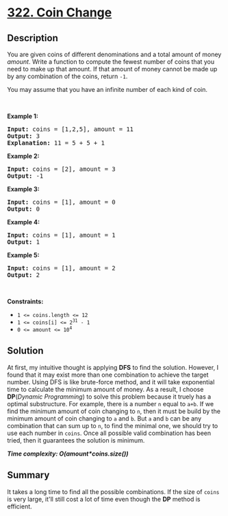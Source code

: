 # [322. Coin Change](https://leetcode.com/problems/coin-change/)

## Description

<div class="content__u3I1 question-content__JfgR"><div><p>You are given coins of different denominations and a total amount of money <i>amount</i>. Write a function to compute the fewest number of coins that you need to make up that amount. If that amount of money cannot be made up by any combination of the coins, return <code>-1</code>.</p>

<p>You may assume that you have an infinite number of each kind of coin.</p>

<p>&nbsp;</p>
<p><strong>Example 1:</strong></p>

<pre><strong>Input:</strong> coins = [1,2,5], amount = 11
<strong>Output:</strong> 3
<strong>Explanation:</strong> 11 = 5 + 5 + 1
</pre>

<p><strong>Example 2:</strong></p>

<pre><strong>Input:</strong> coins = [2], amount = 3
<strong>Output:</strong> -1
</pre>

<p><strong>Example 3:</strong></p>

<pre><strong>Input:</strong> coins = [1], amount = 0
<strong>Output:</strong> 0
</pre>

<p><strong>Example 4:</strong></p>

<pre><strong>Input:</strong> coins = [1], amount = 1
<strong>Output:</strong> 1
</pre>

<p><strong>Example 5:</strong></p>

<pre><strong>Input:</strong> coins = [1], amount = 2
<strong>Output:</strong> 2
</pre>

<p>&nbsp;</p>
<p><strong>Constraints:</strong></p>

<ul>
	<li><code>1 &lt;= coins.length &lt;= 12</code></li>
	<li><code>1 &lt;= coins[i] &lt;= 2<sup>31</sup> - 1</code></li>
	<li><code>0 &lt;= amount &lt;= 10<sup>4</sup></code></li>
</ul>
</div></div>

## Solution
At first, my intuitive thought is applying **DFS** to find the solution. However, I found that it may exist more than one combination to achieve the target number. Using DFS is like brute-force method, and it will take exponential time to calculate the minimum amount of money. As a result, I choose **DP**(_Dynamic Programming_) to solve this problem because it truely has a optimal substructure. For example, there is a number `n` equal to `a+b`. If we find the minimum amount of coin changing to `n`, then it must be build by the minimum amount of coin changing to `a` and `b`. But `a` and `b` can be any combination that can sum up to `n`, to find the minimal one, we should try to use each number in `coins`. Once all possible valid combination has been tried, then it guarantees the solution is minimum.

_**Time complexity: O(amount*coins.size())**_

## Summary
It takes a long time to find all the possible combinations. If the size of `coins` is very large, it'll still cost a lot of time even though the **DP** method is efficient.
